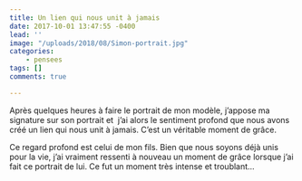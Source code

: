 ```yaml
---
title: Un lien qui nous unit à jamais
date: 2017-10-01 13:47:55 -0400
lead: ''
image: "/uploads/2018/08/Simon-portrait.jpg"
categories:
    - pensees
tags: []
comments: true

---
```

Après quelques heures à faire le portrait de mon modèle, j’appose ma signature sur son portrait et  j’ai alors le sentiment profond que nous avons créé un lien qui nous unit à jamais. C’est un véritable moment de grâce.

Ce regard profond est celui de mon fils. Bien que nous soyons déjà unis pour la vie, j’ai vraiment ressenti à nouveau un moment de grâce lorsque j’ai fait ce portrait de lui. Ce fut un moment très intense et troublant…
